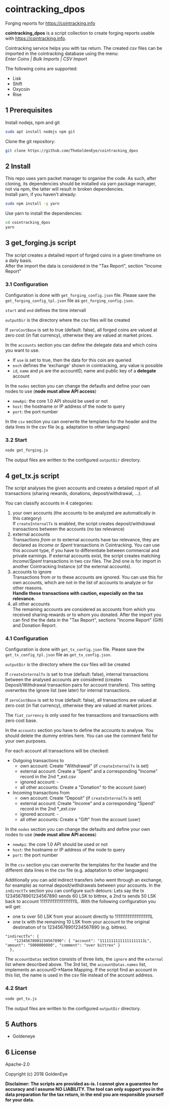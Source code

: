 # cointracking_dpos

Forging reports for <https://cointracking.info>

**cointracking_dpos** is a script collection to create forging reports usable with
<https://cointracking.info>.

Cointracking service helps you with tax return.
The created csv files can be imported in the cointracking database using the menu:  
*Enter Coins | Bulk Imports | CSV Import*

The following coins are supported:

* Lisk
* Shift
* Oxycoin
* Rise

## 1 Prerequisites

Install nodejs, npm and git

``` bash
sudo apt install nodejs npm git
```

Clone the git repository:

``` bash
git clone https://github.com/TheGoldenEye/cointracking_dpos
```

## 2 Install

This repo uses yarn packet manager to organise the code. As such, after cloning,
its dependencies should be installed via yarn package manager, not via npm,
the latter will result in broken dependencies.  
Install yarn, if you haven't already:

``` bash
sudo npm install -g yarn
```

Use yarn to install the dependencies:

``` bash
cd cointracking_dpos
yarn
```

## 3 get_forging.js script

The script creates a detailed report of forged coins in a given timeframe on a daily basis.  
After the import the data is considered in the "Tax Report", section "Income Report"

### 3.1 Configuration

Configuration is done with `get_forging_config.json` file. Please save the
`get_forging_config_tpl.json` file as `get_forging_config.json`.

`start` and `end` defines the time intervall

`outputDir` is the directory where the csv files will be created

If `zeroCostBase` is set to true (default: false), all forged coins are valued
at zero cost (in fiat currency), otherwise they are valued at market prices.

In the `accounts` section you can define the delegate data and which coins you want to use.

* If `use` is set to true, then the data for this coin are queried
* `exch` defines the 'exchange' shown in cointracking, any value is possible
* `id`, `name` and `pk` are the accountID, name and public key of a **delegate** account

In the `nodes` section you can change the defaults and define your own nodes to
use (**node must allow API access**)

* `newApi`: the core 1.0 API should be used or not
* `host`: the hostname or IP address of the node to query
* `port`: the port number

In the `csv` section you can overwrite the templates for the header and the data
lines in the csv file (e.g. adaptation to other languages)

### 3.2 Start

``` bash
node get_forging.js
```

The output files are written to the configured `outputDir` directory.

## 4 get_tx.js script

The script analyses the given accounts and creates a detailed report of all
transactions (sharing rewards, donations, deposit/withdrawal, ...).

You can classify accounts in 4 categories:

1. your own accounts (the accounts to be analyzed are automatically in this category)  
If `createInternalTx` is enabled, the script creates deposit/withdrawal
transactions between the accounts (no tax relevance)
2. external accounts  
Transactions *from* or *to* external accounts have tax relevance, they are
declared as *Income* or *Spent* transactions in Cointracking. You can use this
account type, if you have to differentiate between commercial and private
earnings. If external accounts exist, the script creates matching
*Income*/*Spent* transactions in two csv files. The 2nd one is for import in
another Cointracking Instance (of the external accounts).
3. accounts to ignore  
Transactions from or to these accounts are ignored. You can use this for own accounts,
which are not in the list of accounts to analyze or for other reasons.  
**Handle these transactions with caution, especially on the tax relevance.**
4. all other accounts  
The remaining accounts are considered as accounts from which you received
sharing rewards or to whom you donated. After the import you can find the
the data in the "Tax Report", sections "Income Report" (Gift) and Donation Report.

### 4.1 Configuration

Configuration is done with `get_tx_config.json` file. Please save the `get_tx_config_tpl.json` file as `get_tx_config.json`.

`outputDir` is the directory where the csv files will be created

If `createInternalTx` is set to true (default: false), internal transactions between the analysed accounts are considered (creates Deposit/Withdrawal transaction pairs for account transfers).
This setting overwrites the ignore list (see later) for internal transactions.

If `zeroCostBase` is set to true (default: false), all transactions are valued at zero cost (in fiat currency), otherwise they are valued at market prices.

The `fiat_currency` is only used for fee transactions and transactiions with zero cost base.

In the `accounts` section you have to define the accounts to analyse. You should delete the dummy entries here.
You can use the comment field for your own purposes.

For each account all transactions will be checked:

* Outgoing transactions to
  * own account: Create "Withdrawal" (if `createInternalTx` is set)
  * external account: Create a "Spent" and a corresponding "Income" record in the 2nd *_ext.csv
  * ignored account: -
  * all other accounts: Create a "Donation" to the account (user)
* Incoming transactions from
  * own account: Create "Deposit" (if `createInternalTx` is set)
  * external account: Create "Income" and a corresponding "Spend" record in the 2nd *_ext.csv
  * ignored account: -
  * all other accounts: Create a "Gift" from the account (user)

In the `nodes` section you can change the defaults and define your own nodes to use (**node must allow API access**)

* `newApi`: the core 1.0 API should be used or not
* `host`: the hostname or IP address of the node to query
* `port`: the port number

In the `csv` section you can overwrite the templates for the header and the different data lines in the csv file (e.g. adaptation to other languages)

Additionally you can add indirect transfers (who went through an exchange, for example) as normal deposit/withdrawals between your accounts.
In the `indirectTx` section you can configure such detours:
Lets say the tx 12345678901234567890 sends 60 LSK to bittrex, a 2nd tx sends 50 LSK back to account 11111111111111111111L.
With the following configuration you will get:

* one tx over 50 LSK from your account directly to 11111111111111111111L
* one tx with the remaining 10 LSK from your account to the original destination of tx 12345678901234567890 (e.g. bittrex).

``` text
"indirectTx": {
    "12345678901234567890": { "account": "11111111111111111111L", "amount": "5000000000", "comment": "over bittrex" }
  },
```

The `accountDatas` section consists of three lists, the `ignore` and the `external` list where described above.
The 3rd list, the `accountDatas.names` list, implements an accounID->Name Mapping. If the script find an account in this list, the name is used in the csv file instead of the account address.

### 4.2 Start

``` bash
node get_tx.js
```

The output files are written to the configured `outputDir` directory.

## 5 Authors

* Goldeneye

## 6 License

Apache-2.0

Copyright (c) 2018 GoldenEye

**Disclaimer:
The scripts are provided as-is. I cannot give a guarantee for accuracy and I assume NO LIABILITY.
The tool can only support you in the data preparation for the tax return, in the end you are responsible yourself for your data.**
